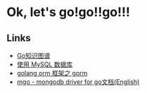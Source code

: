 # Ok, let's go!go!!go!!!
## Links

- [Go知识图谱](https://www.processon.com/view/link/5a9ba4c8e4b0a9d22eb3bdf0)
- [使用 MySQL 数据库](https://golangcaff.com/docs/build-web-application-with-golang/052-uses-the-mysql-database/259)
- [golang orm 框架之 gorm](https://www.jianshu.com/p/f7419395e4cc)
- [mgo - mongodb driver for go文档(English)](https://godoc.org/gopkg.in/mgo.v2)
